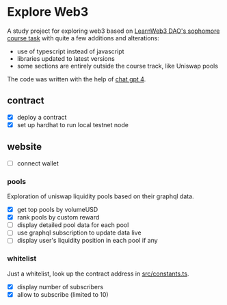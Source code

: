 # Explore Web3

A study project for exploring web3 based on [LearnWeb3 DAO's sophomore course task](https://learnweb3.io/courses)
with quite a few additions and alterations:

- use of typescript instead of javascript
- libraries updated to latest versions
- some sections are entirely outside the course track, like Uniswap pools

The code was written with the help of [chat gpt 4](https://chat.openai.com/?model=gpt-4).

## contract

- [x] deploy a contract
- [x] set up hardhat to run local testnet node

## website

- [ ] connect wallet

### pools

Exploration of uniswap liquidity pools based on their graphql data.

- [x] get top pools by volumeUSD
- [x] rank pools by custom reward
- [ ] display detailed pool data for each pool
- [ ] use graphql subscription to update data live
- [ ] display user's liquidity position in each pool if any

### whitelist

Just a whitelist, look up the contract address in [src/constants.ts](website/src/constants.ts).

- [x] display number of subscribers
- [x] allow to subscribe (limited to 10)
